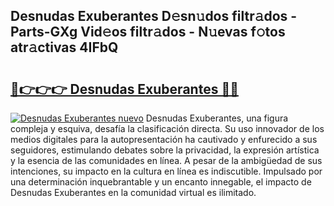 ## Desnudas Exuberantes D𝚎sn𝚞dos filtr𝚊dos - Parts-GXg Vid𝚎os filtr𝚊dos - N𝚞evas f𝚘tos atr𝚊ctivas 4IFbQ

# <h2><a href="http://mb49xpi.tromn.icu/?c=Desnudas+Exuberantes">🔗👉👉👉 Desnudas Exuberantes 🔗🔗</a></h2>

[![Desnudas Exuberantes nuevo](https://i.imgur.com/pEAQMta.gif)](http://mb49xpi.tromn.icu/?c=Desnudas+Exuberantes)
Desnudas Exuberantes, una figura compleja y esquiva, desafía la clasificación directa. Su uso innovador de los medios digitales para la autopresentación ha cautivado y enfurecido a sus seguidores, estimulando debates sobre la privacidad, la expresión artística y la esencia de las comunidades en línea. A pesar de la ambigüedad de sus intenciones, su impacto en la cultura en línea es indiscutible. Impulsado por una determinación inquebrantable y un encanto innegable, el impacto de Desnudas Exuberantes en la comunidad virtual es ilimitado.
